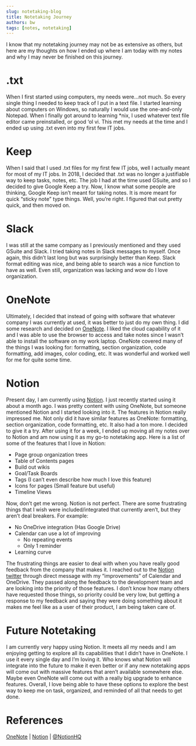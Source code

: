 ```yaml
---
slug: notetaking-blog
title: Notetaking Journey
authors: bw
tags: [notes, notetaking]
---
```


I know that my notetaking journey may not be as extensive as others, but here are my thoughts on how I ended up where I am today with my notes and why I may never be finished on this journey.
<!-- truncate -->

# .txt
When I first started using computers, my needs were…not much. So every single thing I needed to keep track of I put in a text file. I started learning about computers on Windows, so naturally I would use the one-and-only Notepad. When I finally got around to learning *nix, I used whatever text file editor came preinstalled, or good ‘ol vi. This met my needs at the time and I ended up using .txt even into my first few IT jobs.

# Keep
When I said that I used .txt files for my first few IT jobs, well I actually meant for most of my IT jobs. In 2018, I decided that .txt was no longer a justifiable way to keep tasks, notes, etc. The job I had at the time used GSuite, and so I decided to give Google Keep a try. Now, I know what some people are thinking, Google Keep isn’t meant for taking notes. It is more meant for quick “sticky note” type things. Well, you’re right. I figured that out pretty quick, and then moved on.

# Slack
I was still at the same company as I previously mentioned and they used GSuite and Slack. I tried taking notes in Slack messages to myself. Once again, this didn’t last long but was surprisingly better than Keep. Slack format editing was nice, and being able to search was a nice function to have as well. Even still, organization was lacking and wow do I love organization.

# OneNote
Ultimately, I decided that instead of going with software that whatever company I was currently at used, it was better to just do my own thing. I did some research and decided on [OneNote][onenote]. I liked the cloud capability of it and I was able to use the browser to access and take notes since I wasn’t able to install the software on my work laptop. OneNote covered many of the things I was looking for: formatting, section organization, code formatting, add images, color coding, etc. It was wonderful and worked well for me for quite some time.

# Notion
Present day, I am currently using [Notion][notion]. I just recently started using it about a month ago. I was pretty content with using OneNote, but someone mentioned Notion and I started looking into it. The features in Notion really impressed me. Not only did it have similar features as OneNote: formatting, section organization, code formatting, etc. It also had a ton more. I decided to give it a try. After using it for a week, I ended up moving all my notes over to Notion and am now using it as my go-to notetaking app. Here is a list of some of the features that I love in Notion:

- Page group organization trees
- Table of Contents pages
- Build out wikis
- Goal/Task Boards
- Tags (I can’t even describe how much I love this feature)
- Icons for pages (Small feature but useful)
- Timeline Views

Now, don’t get me wrong. Notion is not perfect. There are some frustrating things that I wish were included/integrated that currently aren’t, but they aren’t deal breakers. For example:

- No OneDrive integration (Has Google Drive)
- Calendar can use a lot of improving
    - No repeating events
    - Only 1 reminder
- Learning curve

The frustrating things are easier to deal with when you have really good feedback from the company that makes it. I reached out to the [Notion twitter][notion-x] through direct message with my “improvements” of Calendar and OneDrive. They passed along the feedback to the development team and are looking into the priority of those features. I don’t know how many others have requested those things, so priority could be very low, but getting a response to my feedback and saying they were doing something about it makes me feel like as a user of their product, I am being taken care of.

# Future Notetaking
I am currently very happy using Notion. It meets all my needs and I am enjoying getting to explore all its capabilities that I didn’t have in OneNote. I use it every single day and I’m loving it. Who knows what Notion will integrate into the future to make it even better or if any new notetaking apps will come out with massive features that aren’t available somewhere else. Maybe even OneNote will come out with a really big upgrade to enhance features. Overall, I love being able to have these options to explore the best way to keep me on task, organized, and reminded of all that needs to get done.

# References
[OneNote][onenote] | [Notion][notion] | [@NotionHQ][notion-x]

[onenote]: https://www.onenote.com
[notion]: https://www.notion.so
[notion-x]: https://x.com/NotionHQ